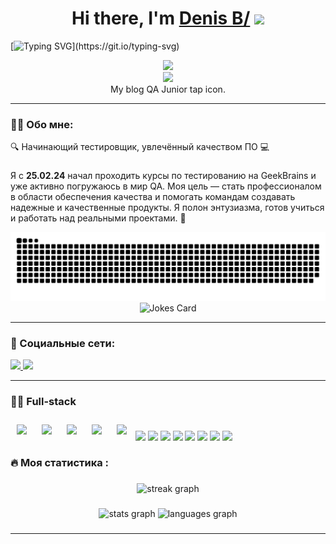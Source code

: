 # <h1 align="center">Hi there, I'm <a href="[https://t.me/QA_JUNIOR_RU]" target="_blank">Denis B/</a> <img src="https://github.com/blackcater/blackcater/raw/main/images/Hi.gif" height="32"/></h1>
[![Typing SVG](https://readme-typing-svg.demolab.com/?lines=Computer+science+student;from+Belarus;look+at+my+profile;before+asking+me+questions;Good+Luck!;)](https://git.io/typing-svg)
<div align="center">
  <img src="https://visitor-badge.laobi.icu/badge?page_id=goodLikes.goodLikes&"  />
</div>

<div align="center">
<a href="https://t.me/QA_JUNIOR_RU" target="_blank"> 
  <img src="https://img.shields.io/badge/Telegram-2CA5E0?style=for-the-badge&logo=telegram&logoColor=white" /> </a> </div>
  <div align="center">My blog QA Junior tap icon.</div>
   


---    

### 👨‍💻 Обо мне:

🔍 Начинающий тестировщик, увлечённый качеством ПО 💻

###
Я с **25.02.24** начал проходить курсы по тестированию на GeekBrains и уже активно погружаюсь в мир QA.
Моя цель — стать профессионалом в области обеспечения качества и помогать командам создавать надежные и качественные продукты. 
Я полон энтузиазма, готов учиться и работать над реальными проектами. 🚀

<picture>
  <source
    media="(prefers-color-scheme: dark)"
    srcset="https://raw.githubusercontent.com/platane/snk/output/github-contribution-grid-snake-dark.svg"
  />
  <source
    media="(prefers-color-scheme: light)"
    srcset="https://raw.githubusercontent.com/platane/snk/output/github-contribution-grid-snake.svg"
  />
  <img
    alt="github contribution grid snake animation"
    src="https://raw.githubusercontent.com/platane/snk/output/github-contribution-grid-snake.svg"
  />
</picture>

<div align="center"><img src="https://readme-jokes.vercel.app/api" alt="Jokes Card" /></div>

---
### 🤝 Социальные сети:

  <div id="badges">
    <a href="https://t.me/FaNkYs" target="_blank">
      <img src="https://img.shields.io/badge/Telegram-2CA5E0?style=for-the-badge&logo=telegram&logoColor=white" />
    </a>
    <a href="https://www.linkedin.com/in/junior-qa " target="_blank">
      <img src="https://img.shields.io/badge/linkedin-%230077B5.svg?style=for-the-badge&logo=linkedin&logoColor=white" />
    </a>
  </div>

---

### 👨‍💻 Full-stack

<div> 
  
<a href="https://www.python.org/" target="_blank"><img style="margin: 10px" src="https://img.shields.io/badge/python-3670A0?style=for-the-badge&logo=python&logoColor=ffdd54" /></a>
<a href="https://www.jetbrains.com/pycharm/" target="_blank"><img style="margin: 10px" src="https://img.shields.io/badge/pycharm-143?style=for-the-badge&logo=pycharm&logoColor=black&color=black&labelColor=green" /></a>
<a href="https://git-scm.com" target="_blank"><img style="margin: 10px" src="https://img.shields.io/badge/git-%23F05033.svg?style=for-the-badge&logo=git&logoColor=white" /></a>
<a href="https://www.java.com/" target="_blank"><img style="margin: 10px" src="https://img.shields.io/badge/javascript-%23323330.svg?style=for-the-badge&logo=javascript&logoColor=%23F7DF1E" /></a>
<a href="https://code.visualstudio.com" target="_blank"><img style="margin: 10px" src="https://img.shields.io/badge/Visual%20Studio%20Code-0078d7.svg?style=for-the-badge&logo=visual-studio-code&logoColor=white" /></a>
<img src="https://img.shields.io/badge/jira-%230A0FFF.svg?style=for-the-badge&logo=jira&logoColor=white"/>
<img src="https://img.shields.io/badge/figma-%23F24E1E.svg?style=for-the-badge&logo=figma&logoColor=white"/>
<img src="https://img.shields.io/badge/-Swagger-%23Clojure?style=for-the-badge&logo=swagger&logoColor=white"/>
<img src="https://img.shields.io/badge/Postman-FF6C37?style=for-the-badge&logo=postman&logoColor=white"/>
<img src="https://img.shields.io/badge/android%20studio-346ac1?style=for-the-badge&logo=android%20studio&logoColor=white"/>
<img src="https://img.shields.io/badge/Xcode-007ACC?style=for-the-badge&logo=Xcode&logoColor=white"/>
<img src="https://img.shields.io/badge/mysql-4479A1.svg?style=for-the-badge&logo=mysql&logoColor=white"/>
<img src="https://img.shields.io/badge/MongoDB-%234ea94b.svg?style=for-the-badge&logo=mongodb&logoColor=white"/>
  
</div>

</td><td valign="top" width="33%">


<h3 align="left">🔥   Моя статистика :</h3>

###

<div align="center">
  <img src="https://streak-stats.demolab.com?user=goodLikes&locale=ru&mode=daily&theme=dark&hide_border=false&border_radius=5&order=3" height="220" alt="streak graph"  />
</div>

###

<div align="center">
  <img src="https://github-readme-stats.vercel.app/api?username=goodLikes&hide_title=false&hide_rank=false&show_icons=true&include_all_commits=true&count_private=true&disable_animations=false&theme=dracula&locale=ru&hide_border=false&order=1" height="150" alt="stats graph"  />
  <img src="https://github-readme-stats.vercel.app/api/top-langs?username=goodLikes&locale=ru&hide_title=false&layout=compact&card_width=320&langs_count=5&theme=dracula&hide_border=false&order=2" height="150" alt="languages graph"  />
</div>

###

---

